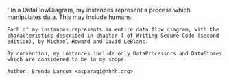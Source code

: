 '
	In a DataFlowDiagram, my instances represent a process which manipulates data.  This may include humans.

	Each of my instances represents an entire data flow diagram, with the characteristics described in chapter 4 of Writing Secure Code (second edition), by Michael Howard and David LeBlanc.
	
	By convention, my instances include only DataProcessors and DataStores which are considered to be in my scope.

	Author: Brenda Larcom <asparagi@hhhh.org>
